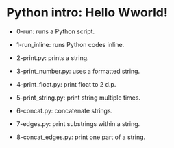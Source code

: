 # Python intro: Hello Wworld!

* 0-run: runs a Python script.

* 1-run_inline: runs Python codes inline.

* 2-print.py: prints a string.

* 3-print_number.py: uses a formatted string.

* 4-print_float.py: print float to 2 d.p.

* 5-print_string.py: print string multiple times.

* 6-concat.py: concatenate strings.

* 7-edges.py: print substrings within a string.

* 8-concat_edges.py: print one part of a string.


